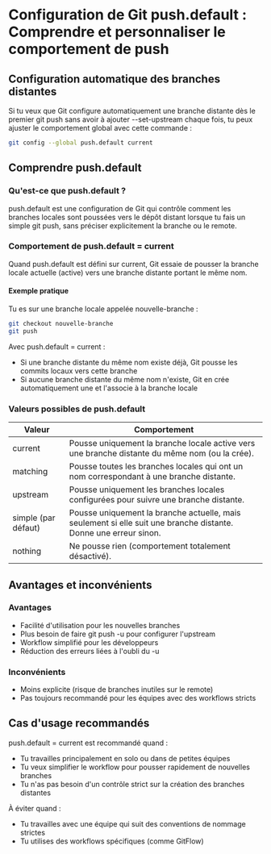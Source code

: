 # Configuration de Git push.default : Comprendre et personnaliser le comportement de push

## Configuration automatique des branches distantes
Si tu veux que Git configure automatiquement une branche distante dès le premier git push sans avoir à ajouter --set-upstream chaque fois, tu peux ajuster le comportement global avec cette commande :
```bash
git config --global push.default current
```

## Comprendre push.default

### Qu'est-ce que push.default ?
push.default est une configuration de Git qui contrôle comment les branches locales sont poussées vers le dépôt distant lorsque tu fais un simple git push, sans préciser explicitement la branche ou le remote.

### Comportement de push.default = current
Quand push.default est défini sur current, Git essaie de pousser la branche locale actuelle (active) vers une branche distante portant le même nom.

#### Exemple pratique
Tu es sur une branche locale appelée nouvelle-branche :
```bash
git checkout nouvelle-branche
git push
```

Avec push.default = current :
- Si une branche distante du même nom existe déjà, Git pousse les commits locaux vers cette branche
- Si aucune branche distante du même nom n'existe, Git en crée automatiquement une et l'associe à la branche locale

### Valeurs possibles de push.default

| Valeur | Comportement |
|--------|--------------|
| current | Pousse uniquement la branche locale active vers une branche distante du même nom (ou la crée). |
| matching | Pousse toutes les branches locales qui ont un nom correspondant à une branche distante. |
| upstream | Pousse uniquement les branches locales configurées pour suivre une branche distante. |
| simple (par défaut) | Pousse uniquement la branche actuelle, mais seulement si elle suit une branche distante. Donne une erreur sinon. |
| nothing | Ne pousse rien (comportement totalement désactivé). |

## Avantages et inconvénients

### Avantages
- Facilité d'utilisation pour les nouvelles branches
- Plus besoin de faire git push -u pour configurer l'upstream
- Workflow simplifié pour les développeurs
- Réduction des erreurs liées à l'oubli du -u

### Inconvénients
- Moins explicite (risque de branches inutiles sur le remote)
- Pas toujours recommandé pour les équipes avec des workflows stricts

## Cas d'usage recommandés
push.default = current est recommandé quand :
- Tu travailles principalement en solo ou dans de petites équipes
- Tu veux simplifier le workflow pour pousser rapidement de nouvelles branches
- Tu n'as pas besoin d'un contrôle strict sur la création des branches distantes

À éviter quand :
- Tu travailles avec une équipe qui suit des conventions de nommage strictes
- Tu utilises des workflows spécifiques (comme GitFlow)

